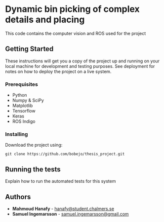 # Dynamic bin picking of complex details and placing

This code contains the computer vision and ROS used for the project

## Getting Started

These instructions will get you a copy of the project up and running on your local machine for development and testing purposes. See deployment for notes on how to deploy the project on a live system.

### Prerequisites


* Python
* Numpy & SciPy
* Matplotlib
* Tensorflow
* Keras
* ROS Indigo

### Installing

Download the project using:

```
git clone https://github.com/bobejo/thesis_project.git
```

## Running the tests

Explain how to run the automated tests for this system


## Authors

* **Mahmoud Hanafy** - hanafy@student.chalmers.se
* **Samuel Ingemarsson** - samuel.ingemarsson@gmail.com	

